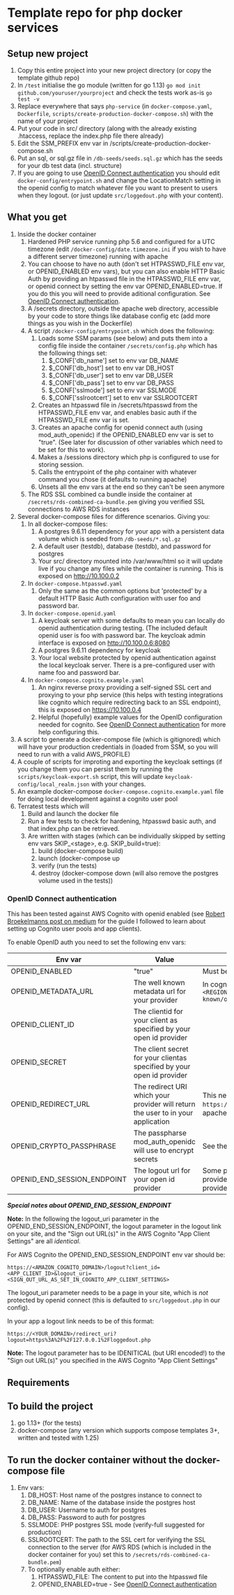 # Template repo for php docker services

## Setup new project

1. Copy this entire project into your new project directory (or copy the template github repo)
2. In `/test` initialise the go module (written for go 1.13) `go mod init github.com/youruser/yourproject` and check
   the tests work as-is `go test -v`
3. Replace everywhere that says `php-service` (in `docker-compose.yaml`, `Dockerfile`, 
   `scripts/create-production-docker-compose.sh`) with the name of your project
4. Put your code in src/ directory (along with the already existing .htaccess, replace the index.php file there
   already)
5. Edit the SSM\_PREFIX env var in /scripts/create-production-docker-compose.sh
6. Put an sql, or sql.gz file in `/db-seeds/seeds.sql.gz` which has the seeds for your db test data (incl. structure)
7. If you are going to use [OpenID Connect authentication](#openid-auth) you should edit `docker-config/entrypoint.sh`
   and change the LocationMatch setting in the openid config to match whatever file you want to present to users when
   they logout. (or just update `src/loggedout.php` with your content).

## What you get

1. Inside the docker container
    1. Hardened PHP service running php 5.6 and configured for a UTC timezone (edit `/docker-config/date.timezone.ini`
       if you wish to have a different server timezone) running with apache
    2. You can choose to have no auth (don't set HTPASSWD\_FILE env var, or OPENID\_ENABLED env vars), but you can also
       enable HTTP Basic Auth by providing an htpasswd file in the HTPASSWD_FILE env var, or openid connect by setting
       the env var OPENID_ENABLED=true. If you do this you will need to provide aditional configuration.
       See [OpenID Connect authentication](#openid-auth).
    3. A /secrets directory, outside the apache web directory, accessible by your code to store things like
       database config etc (add more things as you wish in the Dockerfile)
    4. A script `/docker-config/entrypoint.sh` which does the following:
        1. Loads some SSM params (see below) and puts them into a config file inside the container `/secrets/config.php`
           which has the following things set:
            1. $_CONF['db_name'] set to env var DB\_NAME
            2. $_CONF['db_host'] set to env var DB\_HOST
            3. $_CONF['db_user'] set to env var DB\_USER
            4. $_CONF['db_pass'] set to env var DB\_PASS
            5. $_CONF['sslmode'] set to env var SSLMODE
            6. $_CONF['sslrootcert'] set to env var SSLROOTCERT
        2. Creates an htpasswd file in /secrets/htpasswd from the HTPASSWD_FILE env var, and enables basic auth if the
           HTPASSWD\_FILE env var is set.
        3. Creates an apache config for openid connect auth (using mod\_auth\_openidc) if the OPENID\_ENABLED env var
           is set to "true". (See later for discussion of other variables which need to be set for this to work).
        4. Makes a /sessions directory which php is configured to use for storing session.
        5. Calls the entrypoint of the php container with whatever command you chose (it defaults to running apache)
        6. Unsets all the env vars at the end so they can't be seen anymore
    5. The RDS SSL combined ca bundle inside the container at `/secrets/rds-combined-ca-bundle.pem` giving you verified
       SSL connections to AWS RDS instances
3. Several docker-compose files for difference scenarios. Giving you:
    1. In all docker-compose files:
        1. A postgres 9.6.11 dependency for your app with a persistent data volume which is seeded from `/db-seeds/*.sql.gz`
        2. A default user (testdb), database (testdb), and password for postgres
        3. Your src/ directory mounted into /var/www/html so it will update live if you change any files while the
          container is running. This is exposed on http://10.100.0.2
    2. In `docker-compose.htpasswd.yaml`
        1. Only the same as the common options but 'protected' by a default HTTP Basic Auth configuration with user foo
           and password bar.
    3. In `docker-compose.openid.yaml`
        1. A keycloak server with some defaults to mean you can locally do openid authentication during testing. (The
          included default openid user is foo with password bar. The keycloak admin interface is exposed on 
          http://10.100.0.6:8080
        2. A postgres 9.6.11 dependency for keycloak
        3. Your local website protected by openid authentication against the local keycloak server. There is a
           pre-configured user with name foo and password bar.
    4. In `docker-compose.cognito.example.yaml`
        1. An nginx reverse proxy providing a self-signed SSL cert and proxying to your php service (this helps with
          testing integrations like cognito which require redirecting back to an SSL endpoint), this is exposed on
          https://10.100.0.4
        2. Helpful (hopefully) example values for the OpenID configuration needed for cognito. See
           [OpenID Connect authentication](#openid-auth) for more help configuring this.
4. A script to generate a docker-compose file (which is gitignored) which will have your production
   credentials in (loaded from SSM, so you will need to run with a valid AWS\_PROFILE)
5. A couple of scripts for improting and exporting the keycloak settings (if you change them you can persist them
   by running the `scripts/keycloak-export.sh` script, this will update `keycloak-config/local_realm.json` with your
   changes.
6. An example docker-compose `docker-compose.cognito.example.yaml` file for doing local development against a cognito
   user pool
5. Terratest tests which will
    1. Build and launch the docker file
    2. Run a few tests to check for hardening, htpasswd basic auth, and that index.php can be retrieved.
    3. Are written with stages (which can be individually skipped by setting env vars SKIP\_\<stage\>,
       e.g. SKIP_build=true):
        1. build (docker-compose build)
        2. launch (docker-compose up
        3. verify (run the tests)
        4. destroy (docker-compose down (will also remove the postgres volume used in the tests))

### <a id="openid-auth">OpenID Connect authentication</a>

This has been tested against AWS Cognito with openid enabled (see [Robert Broekelmanns post on medium](https://medium.com/@robert.broeckelmann/openid-connect-authorization-code-flow-with-aws-cognito-246997abd11a)
for the guide I followed to learn about setting up Cognito user pools and app clients).

To enable OpenID auth you need to set the following env vars:

Env var | Value | Notes
--- | --- | ---
OPENID\_ENABLED | "true" | Must be the string true
OPENID\_METADATA\_URL | The well known metadata url for your provider | In cognito this is `https://cognito-idp.<REGION>.amazonaws.com/<COGNITO_USER_POOL_ID>/.well-known/openid-configuration`
OPENID\_CLIENT\_ID | The clientid for your client as specified by your open id provider |
OPENID\_SECRET | The client secret for your clientas specified by your open id provider |
OPENID\_REDIRECT\_URL | The redirect URI which your provider will return the user to in your application | This needs to be set to `https://<YOUR_DOMAIN>/redirect_uri` to match the apache module configuration
OPENID\_CRYPTO\_PASSPHRASE | The passpharse mod\_auth\_openidc will use to encrypt secrets | See the [mod\_auth\_openidc config file for more info](https://github.com/zmartzone/mod_auth_openidc/blob/master/auth_openidc.conf#L16)
OPENID\_END\_SESSION\_ENDPOINT | The logout url for your open id provider | Some providers (looking at you AWS Cognito) do not provide this from the metadata endpoint, for any provider that doesn't you will need to set this explicitly.

***Special notes about OPENID\_END\_SESSION\_ENDPOINT***

**Note:** In the following the logout\_uri parameter in the OPENID\_END\_SESSION\_ENDPOINT, the logout parameter in the
logout link on your site, and the "Sign out URL(s)" in the AWS Cognito "App Client Settings" are all _identical_.

For AWS Cognito the OPENID\_END\_SESSION\_ENDPOINT env var should be:

    https://<AMAZON_COGNITO_DOMAIN>/logout?client_id=<APP_CLIENT_ID>&logout_uri=<SIGN_OUT_URL_AS_SET_IN_COGNITO_APP_CLIENT_SETTINGS>

The logout\_uri parameter needs to be a page in your site, which is _not_ protected by openid connect (this is defaulted to `src/loggedout.php` in our config).

In your app a logout link needs to be of this format:

    https://<YOUR_DOMAIN>/redirect_uri?logout=https%3A%2F%2F127.0.0.1%2Floggedout.php

**Note:** The logout parameter has to be IDENITICAL (but URI encoded!) to the "Sign out URL(s)" you specified in the AWS Cognito "App Client Settings"


## Requirements

## To build the project

1. go 1.13+ (for the tests)
2. docker-compose (any version which supports compose templates 3+, written and tested with 1.25)

## To run the docker container without the docker-compose file

1. Env vars:
    1. DB\_HOST: Host name of the postgres instance to connect to
    2. DB\_NAME: Name of the database inside the postgres host
    3. DB\_USER: Username to auth for postgres
    4. DB\_PASS: Password to auth for postgres
    5. SSLMODE: PHP postgres SSL mode (verify-full suggested for production)
    6. SSLROOTCERT: The path to the SSL cert for verifying the SSL connection to the server (for AWS RDS (which is
       included in the docker container for you) set this to `/secrets/rds-combined-ca-bundle.pem`)
    7. To optionally enable auth either:
        1. HTPASSWD\_FILE: The content to put into the htpasswd file
        2. OPENID\_ENABLED=true - See [OpenID Connect authentication](#openid-auth)
